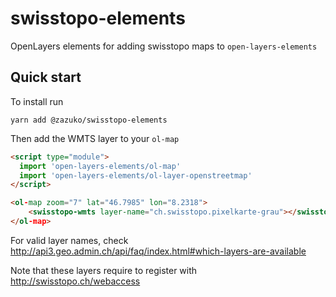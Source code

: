 # swisstopo-elements

OpenLayers elements for adding swisstopo maps to `open-layers-elements`

## Quick start

To install run

```
yarn add @zazuko/swisstopo-elements
```

Then add the WMTS layer to your `ol-map` 

```html
<script type="module">
  import 'open-layers-elements/ol-map'
  import 'open-layers-elements/ol-layer-openstreetmap'
</script>

<ol-map zoom="7" lat="46.7985" lon="8.2318">
    <swisstopo-wmts layer-name="ch.swisstopo.pixelkarte-grau"></swisstopo-wmts>
</ol-map>
```

For valid layer names, check http://api3.geo.admin.ch/api/faq/index.html#which-layers-are-available

Note that these layers require to register with http://swisstopo.ch/webaccess
